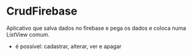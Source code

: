 # CrudFirebase

Aplicativo que salva dados no firebase e pega os dados e coloca numa ListView comum. 
- é possivel: cadastrar, alterar, ver e apagar 
